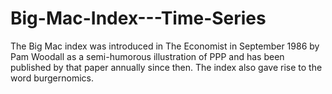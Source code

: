 # Big-Mac-Index---Time-Series
The Big Mac index was introduced in The Economist in September 1986 by Pam Woodall as a semi-humorous illustration of PPP and has been published by that paper annually since then. The index also gave rise to the word burgernomics.
